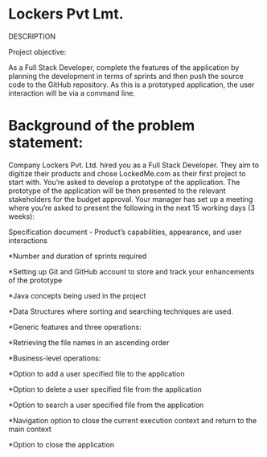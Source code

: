 # Lockers Pvt Lmt.
DESCRIPTION

Project objective: 

As a Full Stack Developer, complete the features of the application by planning the development in terms of sprints and then push the source code to the GitHub repository. As this is a prototyped application, the user interaction will be via a command line. 

# Background of the problem statement:
Company Lockers Pvt. Ltd. hired you as a Full Stack Developer. They aim to digitize their products and chose LockedMe.com as their first project to start with. You’re asked to develop a prototype of the application. The prototype of the application will be then presented to the relevant stakeholders for the budget approval. Your manager has set up a meeting where you’re asked to present the following in the next 15 working days (3 weeks): 

Specification document - Product’s capabilities, appearance, and user interactions

*Number and duration of sprints required 

*Setting up Git and GitHub account to store and track your enhancements of the prototype 

*Java concepts being used in the project 

*Data Structures where sorting and searching techniques are used. 

*Generic features and three operations: 

*Retrieving the file names in an ascending order

*Business-level operations:

*Option to add a user specified file to the application

*Option to delete a user specified file from the application

*Option to search a user specified file from the application

*Navigation option to close the current execution context and return to the main context

*Option to close the application

 
